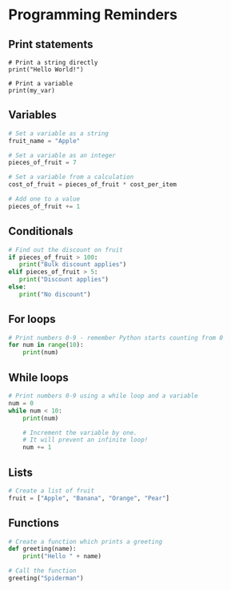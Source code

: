 # Programming Reminders

## Print statements

```python3
# Print a string directly
print("Hello World!")

# Print a variable
print(my_var)
```

## Variables

```Python
# Set a variable as a string
fruit_name = "Apple"

# Set a variable as an integer 
pieces_of_fruit = 7

# Set a variable from a calculation
cost_of_fruit = pieces_of_fruit * cost_per_item

# Add one to a value
pieces_of_fruit += 1
```

## Conditionals

```Python
# Find out the discount on fruit
if pieces_of_fruit > 100:
   print("Bulk discount applies")
elif pieces_of_fruit > 5:
   print("Discount applies")
else:
   print("No discount")
```

## For loops

```Python
# Print numbers 0-9 - remember Python starts counting from 0 
for num in range(10):
    print(num)
```

## While loops

```Python
# Print numbers 0-9 using a while loop and a variable
num = 0
while num < 10:
    print(num)

    # Increment the variable by one.
    # It will prevent an infinite loop!
    num += 1 
```

## Lists

```Python
# Create a list of fruit 
fruit = ["Apple", "Banana", "Orange", "Pear"]
```

## Functions

```Python
# Create a function which prints a greeting
def greeting(name):
    print("Hello " + name)

# Call the function
greeting("Spiderman")
```
